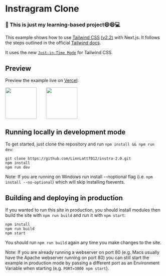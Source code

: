 # Instragram Clone 
### 🚨 This is just my learning-based project:smile::smile::computer:

This example shows how to use [Tailwind CSS](https://tailwindcss.com/) [(v2.2)](https://blog.tailwindcss.com/tailwindcss-2-2) with Next.js. It follows the steps outlined in the official [Tailwind docs](https://tailwindcss.com/docs/guides/nextjs).

It uses the new [`Just-in-Time Mode`](https://tailwindcss.com/docs/just-in-time-mode) for Tailwind CSS.

## Preview

Preview the example live on [Vercel](https://instra-2-0-training.vercel.app/):

[<div><img src="https://www.transparentpng.com/thumb/instagram-logo-icon/JTKuuM-instagram-logo-icon-free-transparent.png" width=100 style="padding-right:30px" ><img src="https://encrypted-tbn0.gstatic.com/images?q=tbn:ANd9GcQXG1ZM7Lo3rVeTEq1hnw3KE8cRCcKh0oUp2H5RN185fWhsrAcLZaSg4i5w6dfFLHuwN5M&usqp=CAU" width=100 ></div>](https://instra-2-0-training.vercel.app/)


## Running locally in development mode

To get started, just clone the repository and run `npm install && npm run dev`:

    git clone https://github.com/LinnLatt7012/instra-2.0.git
    npm install
    npm run dev

Note: If you are running on Windows run install --noptional flag (i.e. `npm install --no-optional`) which will skip installing fsevents.

## Building and deploying in production

If you wanted to run this site in production, you should install modules then build the site with `npm run build` and run it with `npm start`:

    npm install
    npm run build
    npm start

You should run `npm run build` again any time you make changes to the site.

Note: If you are already running a webserver on port 80 (e.g. Macs usually have the Apache webserver running on port 80) you can still start the example in production mode by passing a different port as an Environment Variable when starting (e.g. `PORT=3000 npm start`).



